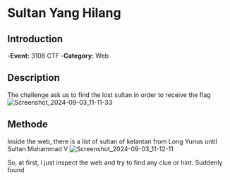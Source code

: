 # Sultan Yang Hilang
## Introduction
-**Event:** 3108 CTF
-**Category:** Web 

## Description
The challenge ask us to find the lost sultan in order to receive the flag
![Screenshot_2024-09-03_11-11-33](https://github.com/user-attachments/assets/bfae571f-e0f6-43bf-8eab-1146e0efabb2)

## Methode
Inside the web, there is a list of sultan of kelantan from Long Yunus until Sultan Muhammad V
![Screenshot_2024-09-03_11-12-11](https://github.com/user-attachments/assets/abceec40-33ba-471b-b85f-e9c9d7dd3fd1)

So, at first, i just inspect the web and try to find any clue or hint. Suddenly found <script> element inside html page.
![Screenshot_2024-09-03_11-12-34](https://github.com/user-attachments/assets/5a55489d-ac5b-4d0d-ab40-79293a11b7d3)

The script is to display the list of the sultans by fetching from a file.
![Screenshot_2024-09-03_11-12-51](https://github.com/user-attachments/assets/25cd05fe-f21e-41e9-bd61-bf89445a3265)

Then, I seacrh for a list fo sultan kelantan and compare it with the array inside the script.
<Letak ist sultan kelantan sini >

After that, I copy the path from script and paste ii into seacrh bar. Flag is there.
![Screenshot_2024-09-03_11-21-42](https://github.com/user-attachments/assets/d14f3e69-c774-4584-b094-463d8d2f96b9)
![Screenshot_2024-09-03_11-21-54](https://github.com/user-attachments/assets/6e56f720-ecd5-4b1c-a286-691a4bb8cba1)

## Flag
3108{putera_sulong_Sultan_Ahmad}
